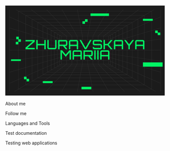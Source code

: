 ![Header](https://github.com/zhuravskayamasha/zhuravskayamasha/blob/main/assets/Untitled.png)

About me

Follow me

Languages and Tools

Test documentation

Testing web applications